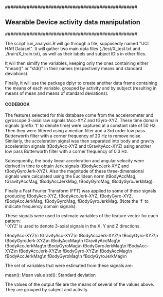 #################################################
## Wearable Device activity data manipulation ###
#################################################

The script run_analysis.R will go through a file, supposedly named "UCI HAR
Dataset". It will gather two main data files (./test/X_test.txt and 
./train/X_train.txt), as well as their labels and subject ID's in other files.

It will then simlify the variables, keeping only the ones containing either
"mean()" or "std()" in their names (respectively means and standard 
deviations).

Finally, it will use the package dplyr to create another data frame containing
the means of each variable, grouped by activity and by subject (resulting in 
means of mean and means of standard deviations).

#### CODEBOOK #####################

The features selected for this database come from the accelerometer and 
gyroscope 3-axial raw signals tAcc-XYZ and tGyro-XYZ. These time domain signals
(prefix 't' to denote time) were captured at a constant rate of 50 Hz. Then 
they were filtered using a median filter and a 3rd order low pass Butterworth 
filter with a corner frequency of 20 Hz to remove noise. Similarly, the 
acceleration signal was then separated into body and gravity acceleration 
signals (tBodyAcc-XYZ and tGravityAcc-XYZ) using another low pass Butterworth 
filter with a corner frequency of 0.3 Hz. 

Subsequently, the body linear acceleration and angular velocity were derived 
in time to obtain Jerk signals (tBodyAccJerk-XYZ and tBodyGyroJerk-XYZ). Also 
the magnitude of these three-dimensional signals were calculated using the 
Euclidean norm (tBodyAccMag, tGravityAccMag, tBodyAccJerkMag, tBodyGyroMag, 
tBodyGyroJerkMag). 

Finally a Fast Fourier Transform (FFT) was applied to some of these signals producing fBodyAcc-XYZ, fBodyAccJerk-XYZ, fBodyGyro-XYZ, fBodyAccJerkMag, fBodyGyroMag, fBodyGyroJerkMag. (Note the 'f' to indicate frequency domain signals). 

These signals were used to estimate variables of the feature vector for each pattern:  
'-XYZ' is used to denote 3-axial signals in the X, Y and Z directions.

tBodyAcc-XYZ\n
tGravityAcc-XYZ\n
tBodyAccJerk-XYZ\n
tBodyGyro-XYZ\n
tBodyGyroJerk-XYZ\n
tBodyAccMag\n
tGravityAccMag\n
tBodyAccJerkMag\n
tBodyGyroMag\n
tBodyGyroJerkMag\n
fBodyAcc-XYZ\n
fBodyAccJerk-XYZ\n
fBodyGyro-XYZ\n
fBodyAccMag\n
fBodyAccJerkMag\n
fBodyGyroMag\n
fBodyGyroJerkMag\n

The set of variables that were estimated from these signals are:  

mean(): Mean value
std(): Standard deviation

The values of the output file are the means of several of the values above.
They are grouped by subject and activity.